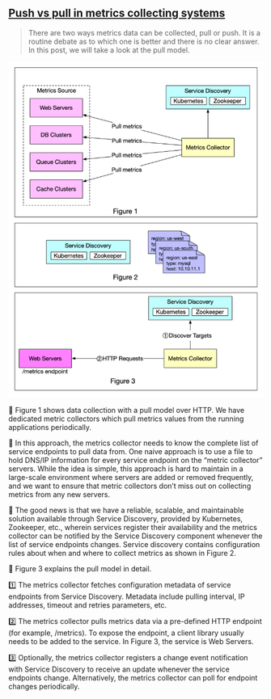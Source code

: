 ## [Push vs pull in metrics collecting systems](https://blog.bytebytego.com/p/push-vs-pull-in-metrics-collecting?s=r)

> There are two ways metrics data can be collected, pull or push. It is a routine debate as to which one is better and there is no clear answer. In this post, we will take a look at the pull model.

![metrics_data.png](metrics_data.png)

🔹 Figure 1 shows data collection with a pull model over HTTP. We have dedicated metric collectors which pull metrics values from the running applications periodically.

🔹 In this approach, the metrics collector needs to know the complete list of service endpoints to pull data from. One naive approach is to use a file to hold DNS/IP information for every service endpoint on the “metric collector” servers. While the idea is simple, this approach is hard to maintain in a large-scale environment where servers are added or removed frequently, and we want to ensure that metric collectors don’t miss out on collecting metrics from any new servers.

🔹 The good news is that we have a reliable, scalable, and maintainable solution available through Service Discovery, provided by Kubernetes, Zookeeper, etc., wherein services register their availability and the metrics collector can be notified by the Service Discovery component whenever the list of service endpoints changes. Service discovery contains configuration rules about when and where to collect metrics as shown in Figure 2.

🔹 Figure 3 explains the pull model in detail.

1️⃣ The metrics collector fetches configuration metadata of service endpoints from Service Discovery. Metadata include pulling interval, IP addresses, timeout and retries parameters, etc.

2️⃣ The metrics collector pulls metrics data via a pre-defined HTTP endpoint (for example, /metrics). To expose the endpoint, a client library usually needs to be added to the service. In Figure 3, the service is Web Servers.

3️⃣ Optionally, the metrics collector registers a change event notification with Service Discovery to receive an update whenever the service endpoints change. Alternatively, the metrics collector can poll for endpoint changes periodically.